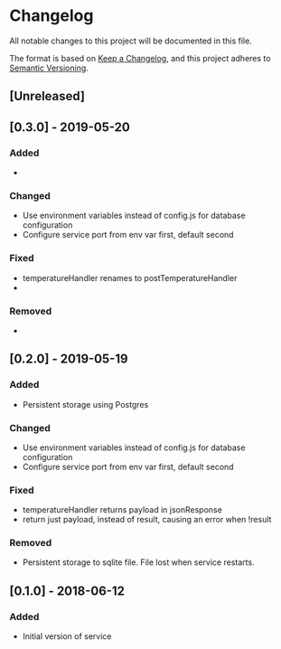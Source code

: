 # Changelog
All notable changes to this project will be documented in this file.

The format is based on [Keep a Changelog](https://keepachangelog.com/en/1.0.0/),
and this project adheres to [Semantic Versioning](https://semver.org/spec/v2.0.0.html).

## [Unreleased]

## [0.3.0] - 2019-05-20
### Added
- 

### Changed
- Use environment variables instead of config.js for database configuration
- Configure service port from env var first, default second

### Fixed
- temperatureHandler renames to postTemperatureHandler
- 

### Removed
- 


## [0.2.0] - 2019-05-19
### Added
- Persistent storage using Postgres

### Changed
- Use environment variables instead of config.js for database configuration
- Configure service port from env var first, default second

### Fixed
- temperatureHandler returns payload in jsonResponse
- return just payload, instead of result, causing an error when !result

### Removed
- Persistent storage to sqlite file. File lost when service restarts.

## [0.1.0] - 2018-06-12
### Added
- Initial version of service
